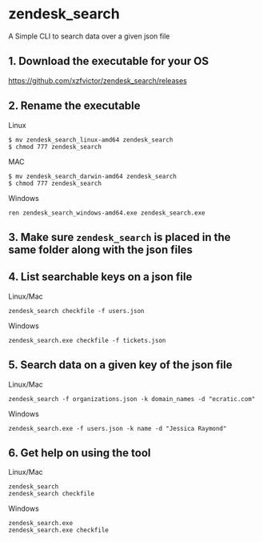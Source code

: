 # zendesk_search
A Simple CLI to search data over a given json file

## 1. Download the executable for your OS
https://github.com/xzfvictor/zendesk_search/releases

## 2. Rename the executable
Linux
```
$ mv zendesk_search_linux-amd64 zendesk_search
$ chmod 777 zendesk_search
```
MAC
```
$ mv zendesk_search_darwin-amd64 zendesk_search
$ chmod 777 zendesk_search
```
Windows
```
ren zendesk_search_windows-amd64.exe zendesk_search.exe
```
## 3. Make sure ```zendesk_search``` is placed in the same folder along with the json files

## 4. List searchable keys on a json file
Linux/Mac
```
zendesk_search checkfile -f users.json
```
Windows
```
zendesk_search.exe checkfile -f tickets.json
```
## 5. Search data on a given key of the json file
Linux/Mac
```
zendesk_search -f organizations.json -k domain_names -d "ecratic.com"
```
Windows
```
zendesk_search.exe -f users.json -k name -d "Jessica Raymond"
```

## 6. Get help on using the tool
Linux/Mac
```
zendesk_search
zendesk_search checkfile
```
Windows
```
zendesk_search.exe
zendesk_search.exe checkfile
```
